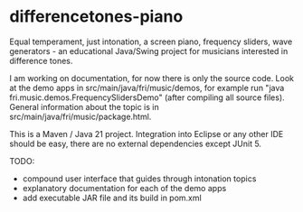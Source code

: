 # differencetones-piano
Equal temperament, just intonation, a screen piano, frequency sliders, wave generators - an educational Java/Swing project for musicians interested in difference tones.

I am working on documentation, for now there is only the source code. 
Look at the demo apps in src/main/java/fri/music/demos, for example run "java fri.music.demos.FrequencySlidersDemo" (after compiling all source files).
General information about the topic is in src/main/java/fri/music/package.html.

This is a Maven / Java 21 project. Integration into Eclipse or any other IDE should be easy, there are no external dependencies except JUnit 5.

TODO: 
- compound user interface that guides through intonation topics
- explanatory documentation for each of the demo apps
- add executable JAR file and its build in pom.xml
